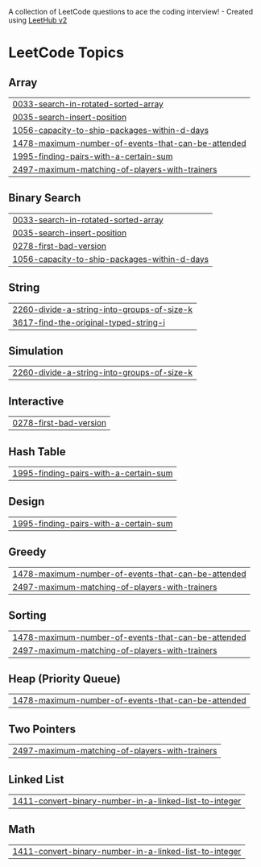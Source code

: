 A collection of LeetCode questions to ace the coding interview! - Created using [LeetHub v2](https://github.com/arunbhardwaj/LeetHub-2.0)
<!---LeetCode Topics Start-->
# LeetCode Topics
## Array
|  |
| ------- |
| [0033-search-in-rotated-sorted-array](https://github.com/Amresh6101/LeetCodeProblems/tree/master/0033-search-in-rotated-sorted-array) |
| [0035-search-insert-position](https://github.com/Amresh6101/LeetCodeProblems/tree/master/0035-search-insert-position) |
| [1056-capacity-to-ship-packages-within-d-days](https://github.com/Amresh6101/LeetCodeProblems/tree/master/1056-capacity-to-ship-packages-within-d-days) |
| [1478-maximum-number-of-events-that-can-be-attended](https://github.com/Amresh6101/LeetCodeProblems/tree/master/1478-maximum-number-of-events-that-can-be-attended) |
| [1995-finding-pairs-with-a-certain-sum](https://github.com/Amresh6101/LeetCodeProblems/tree/master/1995-finding-pairs-with-a-certain-sum) |
| [2497-maximum-matching-of-players-with-trainers](https://github.com/Amresh6101/LeetCodeProblems/tree/master/2497-maximum-matching-of-players-with-trainers) |
## Binary Search
|  |
| ------- |
| [0033-search-in-rotated-sorted-array](https://github.com/Amresh6101/LeetCodeProblems/tree/master/0033-search-in-rotated-sorted-array) |
| [0035-search-insert-position](https://github.com/Amresh6101/LeetCodeProblems/tree/master/0035-search-insert-position) |
| [0278-first-bad-version](https://github.com/Amresh6101/LeetCodeProblems/tree/master/0278-first-bad-version) |
| [1056-capacity-to-ship-packages-within-d-days](https://github.com/Amresh6101/LeetCodeProblems/tree/master/1056-capacity-to-ship-packages-within-d-days) |
## String
|  |
| ------- |
| [2260-divide-a-string-into-groups-of-size-k](https://github.com/Amresh6101/LeetCodeProblems/tree/master/2260-divide-a-string-into-groups-of-size-k) |
| [3617-find-the-original-typed-string-i](https://github.com/Amresh6101/LeetCodeProblems/tree/master/3617-find-the-original-typed-string-i) |
## Simulation
|  |
| ------- |
| [2260-divide-a-string-into-groups-of-size-k](https://github.com/Amresh6101/LeetCodeProblems/tree/master/2260-divide-a-string-into-groups-of-size-k) |
## Interactive
|  |
| ------- |
| [0278-first-bad-version](https://github.com/Amresh6101/LeetCodeProblems/tree/master/0278-first-bad-version) |
## Hash Table
|  |
| ------- |
| [1995-finding-pairs-with-a-certain-sum](https://github.com/Amresh6101/LeetCodeProblems/tree/master/1995-finding-pairs-with-a-certain-sum) |
## Design
|  |
| ------- |
| [1995-finding-pairs-with-a-certain-sum](https://github.com/Amresh6101/LeetCodeProblems/tree/master/1995-finding-pairs-with-a-certain-sum) |
## Greedy
|  |
| ------- |
| [1478-maximum-number-of-events-that-can-be-attended](https://github.com/Amresh6101/LeetCodeProblems/tree/master/1478-maximum-number-of-events-that-can-be-attended) |
| [2497-maximum-matching-of-players-with-trainers](https://github.com/Amresh6101/LeetCodeProblems/tree/master/2497-maximum-matching-of-players-with-trainers) |
## Sorting
|  |
| ------- |
| [1478-maximum-number-of-events-that-can-be-attended](https://github.com/Amresh6101/LeetCodeProblems/tree/master/1478-maximum-number-of-events-that-can-be-attended) |
| [2497-maximum-matching-of-players-with-trainers](https://github.com/Amresh6101/LeetCodeProblems/tree/master/2497-maximum-matching-of-players-with-trainers) |
## Heap (Priority Queue)
|  |
| ------- |
| [1478-maximum-number-of-events-that-can-be-attended](https://github.com/Amresh6101/LeetCodeProblems/tree/master/1478-maximum-number-of-events-that-can-be-attended) |
## Two Pointers
|  |
| ------- |
| [2497-maximum-matching-of-players-with-trainers](https://github.com/Amresh6101/LeetCodeProblems/tree/master/2497-maximum-matching-of-players-with-trainers) |
## Linked List
|  |
| ------- |
| [1411-convert-binary-number-in-a-linked-list-to-integer](https://github.com/Amresh6101/LeetCodeProblems/tree/master/1411-convert-binary-number-in-a-linked-list-to-integer) |
## Math
|  |
| ------- |
| [1411-convert-binary-number-in-a-linked-list-to-integer](https://github.com/Amresh6101/LeetCodeProblems/tree/master/1411-convert-binary-number-in-a-linked-list-to-integer) |
<!---LeetCode Topics End-->